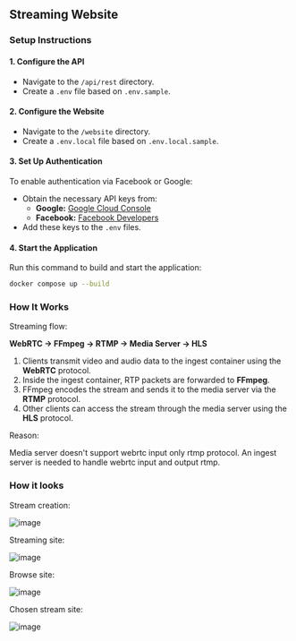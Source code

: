 ## Streaming Website  

### Setup Instructions  

#### 1. Configure the API  
- Navigate to the `/api/rest` directory.  
- Create a `.env` file based on `.env.sample`.  

#### 2. Configure the Website  
- Navigate to the `/website` directory.  
- Create a `.env.local` file based on `.env.local.sample`.  

#### 3. Set Up Authentication  
To enable authentication via Facebook or Google:  
- Obtain the necessary API keys from:  
  - **Google:** [Google Cloud Console](https://console.cloud.google.com/)  
  - **Facebook:** [Facebook Developers](https://developers.facebook.com/)  
- Add these keys to the `.env` files.  

#### 4. Start the Application  
Run this command to build and start the application:  
```sh
docker compose up --build
```
### How It Works  

Streaming flow:  

**WebRTC → FFmpeg → RTMP → Media Server → HLS**  

1. Clients transmit video and audio data to the ingest container using the **WebRTC** protocol.  
2. Inside the ingest container, RTP packets are forwarded to **FFmpeg**.  
3. FFmpeg encodes the stream and sends it to the media server via the **RTMP** protocol.  
4. Other clients can access the stream through the media server using the **HLS** protocol.

Reason:

Media server doesn't support webrtc input only rtmp protocol. An ingest server is needed to handle webrtc input and output rtmp.

### How it looks
Stream creation:

![image](https://github.com/user-attachments/assets/11fc0595-8ecb-4e1a-8f12-e4bfbfeebf01)

Streaming site:

![image](https://github.com/user-attachments/assets/f80980d0-41c9-4be4-998e-89d207c889c8)

Browse site:

![image](https://github.com/user-attachments/assets/8eb439f2-e517-47b1-baff-fd948cdd69e8)

Chosen stream site:

![image](https://github.com/user-attachments/assets/829a1ad2-3011-41d2-b348-a93162dfde34)



